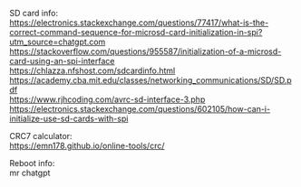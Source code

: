 SD card info:  
https://electronics.stackexchange.com/questions/77417/what-is-the-correct-command-sequence-for-microsd-card-initialization-in-spi?utm_source=chatgpt.com  
https://stackoverflow.com/questions/955587/initialization-of-a-microsd-card-using-an-spi-interface  
https://chlazza.nfshost.com/sdcardinfo.html  
https://academy.cba.mit.edu/classes/networking_communications/SD/SD.pdf  
https://www.rjhcoding.com/avrc-sd-interface-3.php  
https://electronics.stackexchange.com/questions/602105/how-can-i-initialize-use-sd-cards-with-spi  

CRC7 calculator:  
https://emn178.github.io/online-tools/crc/  

Reboot info:  
mr chatgpt  

